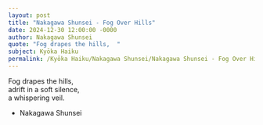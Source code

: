 ```yaml
---
layout: post
title: "Nakagawa Shunsei - Fog Over Hills"
date: 2024-12-30 12:00:00 -0000
author: Nakagawa Shunsei
quote: "Fog drapes the hills,  "
subject: Kyōka Haiku
permalink: /Kyōka Haiku/Nakagawa Shunsei/Nakagawa Shunsei - Fog Over Hills
---
```


Fog drapes the hills,  
adrift in a soft silence,  
a whispering veil.

- Nakagawa Shunsei

